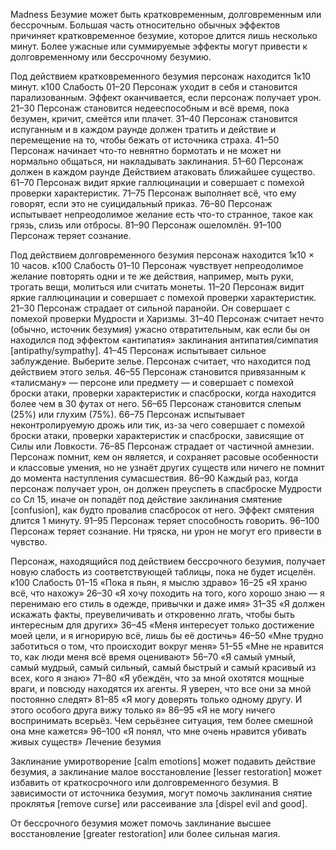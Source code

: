 Madness 
Безумие может быть кратковременным, долговременным или бессрочным. Большая часть относительно обычных эффектов причиняет кратковременное безумие, которое длится лишь несколько минут. Более ужасные или суммируемые эффекты могут привести к долговременному или бессрочному безумию.

Под действием кратковременного безумия персонаж находится 1к10 минут.
к100	Слабость
01–20	Персонаж уходит в себя и становится парализованным. Эффект оканчивается, если персонаж получает урон.
21–30	Персонаж становится недееспособным и всё время, пока безумен, кричит, смеётся или плачет.
31–40	Персонаж становится испуганным и в каждом раунде должен тратить и действие и перемещение на то, чтобы бежать от источника страха.
41–50	Персонаж начинает что-то невнятно бормотать и не может ни нормально общаться, ни накладывать заклинания.
51–60	Персонаж должен в каждом раунде Действием атаковать ближайшее существо.
61–70	Персонаж видит яркие галлюцинации и совершает с помехой проверки характеристик.
71–75	Персонаж выполняет всё, что ему говорят, если это не суицидальный приказ.
76–80	Персонаж испытывает непреодолимое желание есть что-то странное, такое как грязь, слизь или отбросы.
81–90	Персонаж ошеломлён.
91–100 	Персонаж теряет сознание.

Под действием долговременного безумия персонаж находится 1к10 × 10 часов.
к100	Слабость
01–10	Персонаж чувствует непреодолимое желание повторять одни и те же действия, например, мыть руки, трогать вещи, молиться или считать монеты.
11–20	Персонаж видит яркие галлюцинации и совершает с помехой проверки характеристик.
21–30	Персонаж страдает от сильной паранойи. Он совершает с помехой проверки Мудрости и Харизмы.
31–40	Персонаж считает нечто (обычно, источник безумия) ужасно отвратительным, как если бы он находился под эффектом «антипатия» заклинания антипатия/симпатия [antipathy/sympathy].
41–45	Персонаж испытывает сильное заблуждение. Выберите зелье. Персонаж считает, что находится под действием этого зелья.
46–55	Персонаж становится привязанным к «талисману» — персоне или предмету — и совершает с помехой броски атаки, проверки характеристик и спасброски, когда находится более чем в 30 футах от него.
56–65	Персонаж становится слепым (25%) или глухим (75%).
66–75	Персонаж испытывает неконтролируемую дрожь или тик, из-за чего совершает с помехой броски атаки, проверки характеристик и спасброски, зависящие от Силы или Ловкости.
76–85	Персонаж страдает от частичной амнезии. Персонаж помнит, кем он является, и сохраняет расовые особенности и классовые умения, но не узнаёт других существ или ничего не помнит до момента наступления сумасшествия.
86–90	Каждый раз, когда персонаж получает урон, он должен преуспеть в спасброске Мудрости со Сл 15, иначе он попадёт под действие заклинания смятение [confusion], как будто провалив спасбросок от него. Эффект смятения длится 1 минуту.
91–95	Персонаж теряет способность говорить.
96–100	Персонаж теряет сознание. Ни тряска, ни урон не могут его привести в чувство.

Персонаж, находящийся под действием бессрочного безумия, получает новую слабость из соответствующей таблицы, пока не будет исцелён.
к100	Слабость
01–15	«Пока я пьян, я мыслю здраво»
16–25	«Я храню всё, что нахожу»
26–30	«Я хочу походить на того, кого хорошо знаю — я перенимаю его стиль в одежде, привычки и даже имя»
31–35	«Я должен искажать факты, преувеличивать и откровенно лгать, чтобы быть интересным для других»
36–45	«Меня интересует только достижение моей цели, и я игнорирую всё, лишь бы её достичь»
46–50	«Мне трудно заботиться о том, что происходит вокруг меня»
51–55	«Мне не нравится то, как люди меня всё время оценивают»
56–70	«Я самый умный, самый мудрый, самый сильный, самый быстрый и самый красивый из всех, кого я знаю»
71–80	«Я убеждён, что за мной охотятся мощные враги, и повсюду находятся их агенты. Я уверен, что все они за мной постоянно следят»
81–85	«Я могу доверять только одному другу. И этого особого друга вижу только я»
86–95	«Я не могу ничего воспринимать всерьёз. Чем серьёзнее ситуация, тем более смешной она мне кажется»
96–100	«Я понял, что мне очень нравится убивать живых существ»
Лечение безумия

Заклинание умиротворение [calm emotions] может подавить действие безумия, а заклинание малое восстановление [lesser restoration] может избавить от краткосрочного или долговременного безумия. В зависимости от источника безумия, могут помочь заклинания снятие проклятья [remove curse] или рассеивание зла [dispel evil and good].

От бессрочного безумия может помочь заклинание высшее восстановление [greater restoration] или более сильная магия.

